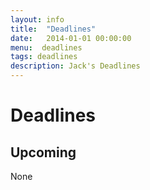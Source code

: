 ```yaml
---
layout: info
title:  "Deadlines"
date:   2014-01-01 00:00:00
menu:  deadlines
tags: deadlines
description: Jack's Deadlines
---
```


Deadlines
=========

## Upcoming ##
None



